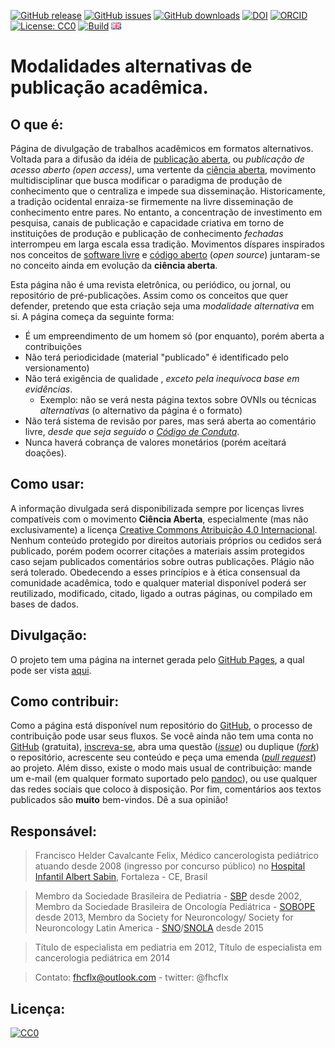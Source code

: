 [![GitHub release](https://img.shields.io/github/release/fhcflx/alt-pub.svg)](https://github.com/fhcflx/alt-pub/releases)
[![GitHub issues](https://img.shields.io/github/issues/fhcflx/alt-pub.svg)](https://github.com/fhcflx/alt-pub/issues)
[![GitHub downloads](https://img.shields.io/github/downloads/fhcflx/alt-pub/total.svg)](https://github.com/fhcflx/alt-pub/releases)
[![DOI](https://zenodo.org/badge/doi/10.5281/zenodo.594582.svg)](http://dx.doi.org/10.5281/zenodo.594582)
[![ORCID](https://img.shields.io/badge/ORCID-0000--0002--8398--0993-blue.svg)](http://orcid.org/0000-0002-8398-0993)
[![License: CC0](https://img.shields.io/badge/License-CC%200-lightgrey.svg)](https://creativecommons.org/share-your-work/public-domain/cc0/)
[![Build](https://img.shields.io/travis/fhcflx/alt-pub.svg)](https://travis-ci.org/fhcflx/alt-pub)
[![english](if_gb_4627.png)](README-en.md)

# Modalidades alternativas de publicação acadêmica.

## O que é:

Página de divulgação de trabalhos acadêmicos em formatos alternativos. Voltada para a difusão da idéia de [publicação aberta][pubab], ou _publicação de acesso aberto (open access)_, uma vertente da [ciência aberta][cia], movimento multidisciplinar que busca modificar o paradigma de produção de conhecimento que o centraliza e impede sua disseminação. Historicamente, a tradição ocidental enraiza-se firmemente na livre disseminação de conhecimento entre pares. No entanto, a concentração de investimento em pesquisa, canais de publicação e capacidade criativa em torno de instituições de produção e publicação de conhecimento _fechadas_ interrompeu em larga escala essa tradição. Movimentos díspares inspirados nos conceitos de [software livre][libre] e [código aberto][coda] (_open source_) juntaram-se no conceito ainda em evolução da **ciência aberta**.

Esta página não é uma revista eletrônica, ou periódico, ou jornal, ou repositório de pré-publicações. Assim como os conceitos que quer defender, pretendo que esta criação seja uma _modalidade alternativa_ em si. A página começa da seguinte forma:

- É um empreendimento de um homem só (por enquanto), porém aberta a contribuições
- Não terá periodicidade (material "publicado" é identificado pelo versionamento)
- Não terá exigência de qualidade , _exceto pela inequívoca base em evidências_.
  - Exemplo: não se verá nesta página textos sobre OVNIs ou técnicas _alternativas_ (o alternativo da página é o formato)
- Não terá sistema de revisão por pares, mas será aberta ao comentário livre, _desde que seja seguido o [Código de Conduta][conduta]_.
- Nunca haverá cobrança de valores monetários (porém aceitará doações).

## Como usar:

A informação divulgada será disponibilizada sempre por licenças livres compatíveis com o movimento **Ciência Aberta**, especialmente (mas não exclusivamente) a licença [Creative Commons Atribuição 4.0 Internacional][ccby4]. Nenhum conteúdo protegido por direitos autoriais próprios ou cedidos será publicado, porém podem ocorrer citações a materiais assim protegidos caso sejam publicados comentários sobre outras publicações. Plágio não será tolerado. Obedecendo a esses princípios e à ética consensual da comunidade acadêmica, todo e qualquer material disponível poderá ser reutilizado, modificado, citado, ligado a outras páginas, ou compilado em bases de dados.

## Divulgação:

O projeto tem uma página na internet gerada pelo [GitHub Pages][pages], a qual pode ser vista [aqui][projeto].

## Como contribuir:

Como a página está disponível num repositório do [GitHub][gh], o processo de contribuição pode usar seus fluxos. Se você ainda não tem uma conta no [GitHub][gh] (gratuita), [inscreva-se][gh-i], abra uma questão ([_issue_][issue]) ou duplique ([_fork_][fork]) o repositório, acrescente seu conteúdo e peça uma emenda ([_pull request_][pull]) ao projeto. Além disso, existe o modo mais usual de contribuição: mande um e-mail (em qualquer formato suportado pelo [pandoc][pandoc]), ou use qualquer das redes sociais que coloco à disposição. Por fim, comentários aos textos publicados são **muito** bem-vindos. Dê a sua opinião!

## Responsável:

> Francisco Helder Cavalcante Felix,
> Médico cancerologista pediátrico
> atuando desde 2008 (ingresso por concurso público) no [Hospital Infantil Albert Sabin][hias], Fortaleza - CE, Brasil

> Membro da Sociedade Brasileira de Pediatria - [SBP][sbp] desde 2002,
> Membro da Sociedade Brasileira de Oncología Pediátrica - [SOBOPE][sobope] desde 2013,
> Membro da Society for Neuroncology/ Society for Neuroncology Latin America - [SNO][sno]/[SNOLA][snola] desde 2015

> Título de especialista em pediatria em 2012,
> Título de especialista em cancerologia pediátrica em 2014

> Contato: fhcflx@outlook.com - twitter: @fhcflx

## Licença:

<p xmlns:dct="http://purl.org/dc/terms/">
  <a rel="license"
     href="http://creativecommons.org/publicdomain/zero/1.0/">
    <img src="http://i.creativecommons.org/p/zero/1.0/88x31.png" style="border-style: none;" alt="CC0" />
  </a>
  <br />

[pubab]: https://pt.wikiversity.org/wiki/Manual_para_publicação_aberta_de_pesquisas
[cia]: https://pt.wikipedia.org/wiki/Ciência_aberta
[libre]: https://pt.wikipedia.org/wiki/Software_livre
[coda]: https://pt.wikipedia.org/wiki/Código_aberto
[conduta]: url
[pages]:https://pages.github.com
[ccby4]:https://creativecommons.org/licenses/by/4.0/deed.pt_BR
[projeto]:https://fhcflx.github.io/alt-pub
[gh]:https://github.com
[gh-i]:https://github.com/join?source=header-home
[issue]:https://github.com/fhcflx/cpc-neuro/issues/new
[fork]:https://help.github.com/articles/fork-a-repo/
[pull]:https://github.com/fhcflx/cpc-neuro/compare
[hias]:https://hias.ce.gov.br
[sbp]:https://www.sbp.com.br
[sobope]:https://www.sobope.org.br
[sno]:https://soc-neuro-onc.org
[snola]:https://snola.org
[pandoc]: https://pandoc.org
